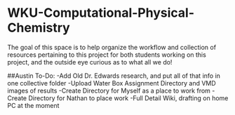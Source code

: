 # WKU-Computational-Physical-Chemistry
The goal of this space is to help organize the workflow and collection of resources pertaining to this project for both students working on this project, and the outside eye curious as to what all we do!

##Austin To-Do:
-Add Old Dr. Edwards research, and put all of that info in one collective folder
-Upload Water Box Assignment Directory and VMD images of results
-Create Directory for Myself as a place to work from
-Create Directory for Nathan to place work
-Full Detail Wiki, drafting on home PC at the moment

